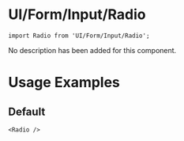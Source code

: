# UI/Form/Input/Radio

```tsx
import Radio from 'UI/Form/Input/Radio';
```

No description has been added for this component.

# Usage Examples

## Default

```tsx
<Radio />
```